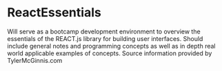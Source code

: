 # ReactEssentials
Will serve as a bootcamp development environment to overview the essentials of the REACT.js library for building user interfaces. Should include general notes and programming concepts as well as in depth real world applicable examples of concepts. Source information provided by TylerMcGinnis.com
